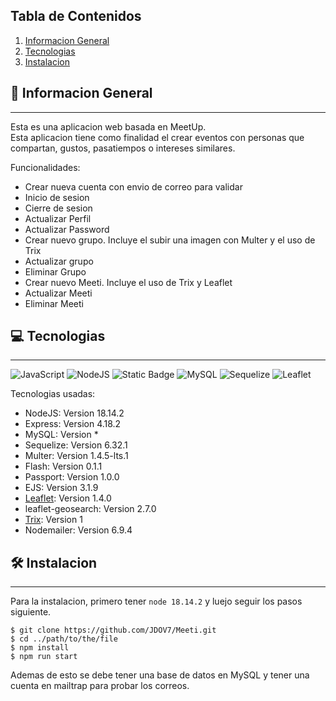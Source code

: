 ## Tabla de Contenidos
1. [Informacion General](#informacion-general)
2. [Tecnologias](#tecnologias)
3. [Instalacion](#instalacion)
## 🚀 Informacion General
***
Esta es una aplicacion web basada en MeetUp.  
Esta aplicacion tiene como finalidad el crear eventos con personas que compartan, gustos, pasatiempos o intereses similares.

Funcionalidades: 
* Crear nueva cuenta con envio de correo para validar
* Inicio de sesion
* Cierre de sesion
* Actualizar Perfil
* Actualizar Password
* Crear nuevo grupo. Incluye el subir una imagen con Multer y el uso de Trix
* Actualizar grupo
* Eliminar Grupo
* Crear nuevo Meeti. Incluye el uso de Trix y Leaflet
* Actualizar Meeti
* Eliminar Meeti

## 💻 Tecnologias
***
![JavaScript](https://img.shields.io/badge/JavaScript-marker?logo=javascript&logoColor=black&color=F7DF1E) ![NodeJS](https://img.shields.io/badge/NodeJS-marker?logo=nodedotjs&labelColor=white) ![Static Badge](https://img.shields.io/badge/Express-marker?color=white) ![MySQL](https://img.shields.io/badge/MySQL-marker?logo=mysql&logoColor=black&labelColor=white&color=67B8D5) ![Sequelize](https://img.shields.io/badge/Sequelize-marker?logo=sequelize&logoColor=67B8D5&labelColor=white&color=67B8D5) ![Leaflet](https://img.shields.io/badge/Leaflet-marker?logo=leaflet&logoColor=%23199900&color=white)

 Tecnologias usadas:
* NodeJS: Version 18.14.2
* Express: Version 4.18.2
* MySQL: Version *
* Sequelize: Version 6.32.1
* Multer: Version 1.4.5-lts.1
* Flash: Version 0.1.1
* Passport: Version 1.0.0
* EJS: Version 3.1.9
* [Leaflet](https://leafletjs.com): Version 1.4.0
* leaflet-geosearch: Version 2.7.0
* [Trix](https://github.com/basecamp/trix/tree/custom-elements-v1): Version 1
* Nodemailer: Version 6.9.4

## 🛠️ Instalacion
***
Para la instalacion, primero tener ```node 18.14.2``` y luejo seguir los pasos siguiente.
```
$ git clone https://github.com/JDOV7/Meeti.git
$ cd ../path/to/the/file
$ npm install
$ npm run start
```
Ademas de esto se debe tener una base de datos en MySQL y tener una cuenta en mailtrap para probar los correos.
